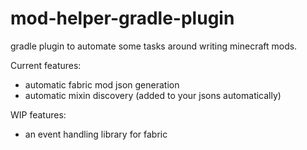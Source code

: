 # mod-helper-gradle-plugin
gradle plugin to automate some tasks around writing minecraft mods.


Current features:

 - automatic fabric mod json generation
 - automatic mixin discovery (added to your jsons automatically)

WIP features:

 - an event handling library for fabric

